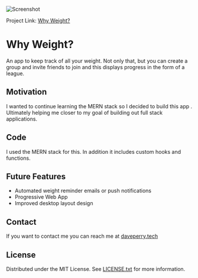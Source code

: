 ![Screenshot](./src/assets/screens_whyweight.webp)

Project Link: [Why Weight?](https://why-weight.vercel.app)

# Why Weight?

<!-- A little info about your project and/ or overview that explains **what** the project is about. -->

An app to keep track of all your weight. Not only that, but you can create a group and invite friends to join and this displays progress in the form of a league.

<!-- ## Game Details

Each player choses ten numbers (from available lotto numbers range). Mark off each of your numbers if the ball was drawn in the official lotto draw. The winner is the first person to match all ten numbers. -->

## Motivation

I wanted to continue learning the MERN stack so I decided to build this app . Ultimately helping me closer to my goal of building out full stack applications.

## Code

I used the MERN stack for this. In addition it includes custom hooks and functions.

## Future Features

- Automated weight reminder emails or push notifications
- Progressive Web App
- Improved desktop layout design

<!-- ## Code Example

Show what the library does as concisely as possible, developers should be able to figure out **how** your project solves their problem by looking at the code example. Make sure the API you are showing off is obvious, and that your code is short and concise. -->

<!-- ## Installation

Provide step by step series of examples and explanations about how to get a development env running. -->

<!-- ## API Reference

Depending on the size of the project, if it is small and simple enough the reference docs can be added to the README. For medium size to larger projects it is important to at least provide a link to where the API reference docs live.

## Tests

Describe and show how to run the tests with code examples. -->

<!-- ## How to use? -->

## Contact

If you want to contact me you can reach me at [daveperry.tech](https://daveperry.tech)

<!-- [loopy lotto repo](https://github.com/your_username/repo_name) -->

## License

<!-- A short snippet describing the license (MIT, Apache etc) -->

Distributed under the MIT License. See [LICENSE.txt](LICENSE.txt) for more information.

<!-- MIT © [Dave Perry]() -->

